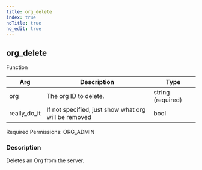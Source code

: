 ```yaml
---
title: org_delete
index: true
noTitle: true
no_edit: true
---
```




<div class="vql_item"></div>


## org_delete
<span class='vql_type label label-warning pull-right page-header'>Function</span>



<div class="vqlargs"></div>

Arg | Description | Type
----|-------------|-----
org|The org ID to delete.|string (required)
really_do_it|If not specified, just show what org will be removed|bool

Required Permissions: 
<span class="linkcolour label label-success">ORG_ADMIN</span>

### Description

Deletes an Org from the server.

